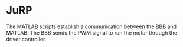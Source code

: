 # JuRP
The MATLAB scripts establish a communication between the BBB and MATLAB. The BBB sends the PWM signal to run the motor through the driver controller. 
